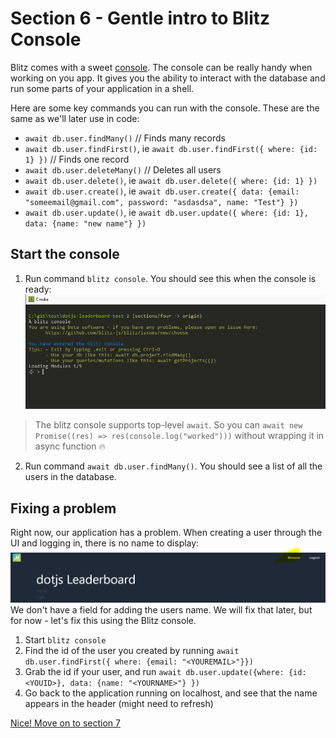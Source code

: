 # Section 6 - Gentle intro to Blitz Console
Blitz comes with a sweet [console](https://blitzjs.com/docs/cli-console). The console can be really handy when working on you app. It gives you the ability to interact with the database and run some parts of your application in a shell.

Here are some key commands you can run with the console. These are the same as we'll later use in code:
* `await db.user.findMany()` // Finds many records
* `await db.user.findFirst()`, ie `await db.user.findFirst({ where: {id: 1} })` // Finds one record
* `await db.user.deleteMany()` // Deletes all users
* `await db.user.delete()`, ie `await db.user.delete({ where: {id: 1} })`
* `await db.user.create()`, ie `await db.user.create({ data: {email: "someemail@gmail.com", password: "asdasdsa", name: "Test"} })`
* `await db.user.update()`, ie `await db.user.update({ where: {id: 1}, data: {name: "new name"} })`

## Start the console
1) Run command `blitz console`. You should see this when the console is ready: 
![console](./console.png)

> The blitz console supports top-level `await`. So you can `await new Promise((res) => res(console.log("worked")))` without wrapping it in async function 🔥
2) Run command `await db.user.findMany()`. You should see a list of all the users in the database.

## Fixing a problem
Right now, our application has a problem. When creating a user through the UI and logging in, there is no name to display: 
![header](./header.png)
We don't have a field for adding the users name. We will fix that later, but for now - let's fix this using the Blitz console. 

1) Start `blitz console`
2) Find the id of the user you created by running `await db.user.findFirst({ where: {email: "<YOUREMAIL>"}})`
3) Grab the id if your user, and run `await db.user.update({where: {id: <YOUID>}, data: {name: "<YOURNAME>"} })`
4) Go back to the application running on localhost, and see that the name appears in the header (might need to refresh)

[Nice! Move on to section 7](../seven)